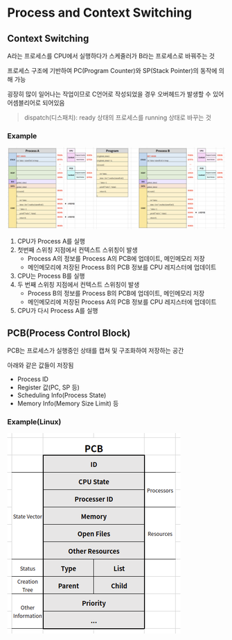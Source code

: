 # Process and Context Switching

## Context Switching

A라는 프로세스를 CPU에서 실행하다가 스케줄러가 B라는 프로세스로 바꿔주는 것

프로세스 구조에 기반하여 PC(Program Counter)와 SP(Stack Pointer)의 동작에 의해 가능

굉장히 많이 일어나는 작업이므로 C언어로 작성되었을 경우 오버헤드가 발생할 수 있어 어셈블리어로 되어있음

> dispatch(디스패치): ready 상태의 프로세스를 running 상태로 바꾸는 것



### Example

![context switching](../images/ch3-9_context_switching.png)

1. CPU가 Process A를 실행
2. 첫번째 스위칭 지점에서 컨텍스트 스위칭이 발생
   - Process A의 정보를 Process A의 PCB에 업데이트, 메인메모리 저장
   - 메인메모리에 저장된 Process B의 PCB 정보를 CPU 레지스터에 업데이트
3. CPU는 Process B를 실행
4. 두 번째 스위칭 지점에서 컨텍스트 스위칭이 발생
   - Process B의 정보를 Process B의 PCB에 업데이트, 메인메모리 저장
   - 메인메모리에 저장된 Process A의 PCB 정보를 CPU 레지스터에 업데이트
5. CPU가 다시 Process A를 실행



## PCB(Process Control Block)

PCB는 프로세스가 실행중인 상태를 캡쳐 및 구조화하여 저장하는 공간

아래와 같은 값들이 저장됨

- Process ID
- Register 값(PC, SP 등)
- Scheduling Info(Process State)
- Memory Info(Memory Size Limit) 등

### Example(Linux)

![Linux PCB](../images/ch3-9_PCB.png)
